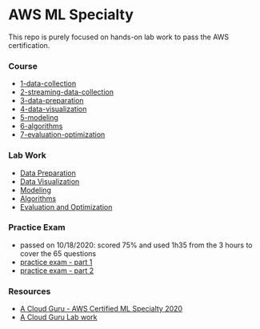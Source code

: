 # AWS ML Specialty

This repo is purely focused on hands-on lab work to pass the AWS certification.

### Course
 - [1-data-collection](1-data-collection/cloudguru-1-data-collection.pdf)
 - [2-streaming-data-collection](2-streaming-data-collection/cloudguru-2-streaming-data-collection.pdf)
 - [3-data-preparation](3-data-preparation/cloudguru-3-data-preparation.pdf)
 - [4-data-visualization](4-data-visualization/cloudguru-4-data-analysis-visualization.pdf)
 - [5-modeling](5-modeling/cloudguru-5-modeling.pdf)
 - [6-algorithms](6-algorithms/cloudguru-6-algorithms.pdf)
 - [7-evaluation-optimization](7-evaluation-optimization/cloudguru-7-evaluation-and-optimization.pdf)

### Lab Work
 - [Data Preparation](3-data-preparation/readme.md)
 - [Data Visualization](4-data-visualization/readme.md)
 - [Modeling](5-modeling/readme.md)
 - [Algorithms](6-algorithms/readme.md)
 - [Evaluation and Optimization](7-evaluation-optimization/readme.md)

### Practice Exam
  - passed on 10/18/2020: scored 75% and used 1h35 from the 3 hours to cover the 65 questions
   - [practice exam - part 1](exam/cloudguru-practice-exam-part-1.pdf)
   - [practice exam - part 2](exam/cloudguru-practice-exam-part-2.pdf)

### Resources
 - [A Cloud Guru - AWS Certified ML Specialty 2020](https://acloud.guru/learn/aws-certified-machine-learning-specialty)
 - [A Cloud Guru Lab work](https://github.com/ACloudGuru-Resources/Course_AWS_Certified_Machine_Learning)
